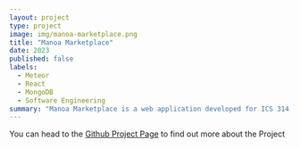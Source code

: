 ```yaml
---
layout: project
type: project
image: img/manoa-marketplace.png
title: "Manoa Marketplace"
date: 2023
published: false
labels:
  - Meteor
  - React
  - MongoDB
  - Software Engineering
summary: "Manoa Marketplace is a web application developed for ICS 314, with the purpose of creating a portal for UHM students to buy/sell student-related goods and services."
---
```


You can head to the [Github Project Page](https://github.com/manoa-market-place) to find out more about the Project